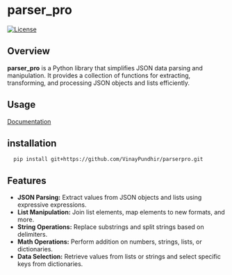 # parser_pro
[![License](https://img.shields.io/badge/License-MIT-blue.svg)](LICENSE)

## Overview

**parser_pro** is a Python library that simplifies JSON data parsing and manipulation. It provides a collection of functions for extracting, transforming, and processing JSON objects and lists efficiently.  

## Usage

[Documentation](https://htmlpreview.github.io/?https://github.com/VinayPundhir/parserpro/blob/master/html/index.html)

## installation

```
  pip install git+https://github.com/VinayPundhir/parserpro.git
```


## Features

- **JSON Parsing:** Extract values from JSON objects and lists using expressive expressions.
- **List Manipulation:** Join list elements, map elements to new formats, and more.
- **String Operations:** Replace substrings and split strings based on delimiters.
- **Math Operations:** Perform addition on numbers, strings, lists, or dictionaries.
- **Data Selection:** Retrieve values from lists or strings and select specific keys from dictionaries.
